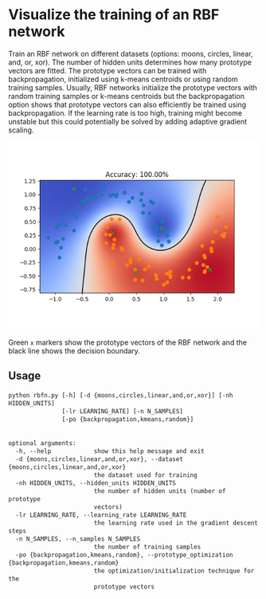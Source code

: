 # Visualize the training of an RBF network
Train an RBF network on different datasets (options: moons, circles, linear, and, or, xor). The number of hidden units determines how many prototype vectors are fitted. The prototype vectors can be trained with backpropagation, initialized using k-means centroids or using random training samples. Usually, RBF networks initialize the prototype vectors with random training samples or k-means centroids but the backpropagation option shows that prototype vectors can also efficiently be trained using backpropagation. If the learning rate is too high, training might become unstable but this could potentially be solved by adding adaptive gradient scaling.

![Example](fig.png)

Green `x` markers show the prototype vectors of the RBF network and the black line shows the decision boundary.

## Usage
```
python rbfn.py [-h] [-d {moons,circles,linear,and,or,xor}] [-nh HIDDEN_UNITS]
        	   [-lr LEARNING_RATE] [-n N_SAMPLES]
        	   [-po {backpropagation,kmeans,random}]


optional arguments:
  -h, --help            show this help message and exit
  -d {moons,circles,linear,and,or,xor}, --dataset {moons,circles,linear,and,or,xor}
                        the dataset used for training
  -nh HIDDEN_UNITS, --hidden_units HIDDEN_UNITS
                        the number of hidden units (number of prototype
                        vectors)
  -lr LEARNING_RATE, --learning_rate LEARNING_RATE
                        the learning rate used in the gradient descent steps
  -n N_SAMPLES, --n_samples N_SAMPLES
                        the number of training samples
  -po {backpropagation,kmeans,random}, --prototype_optimization {backpropagation,kmeans,random}
                        the optimization/initialization technique for the
                        prototype vectors
```

